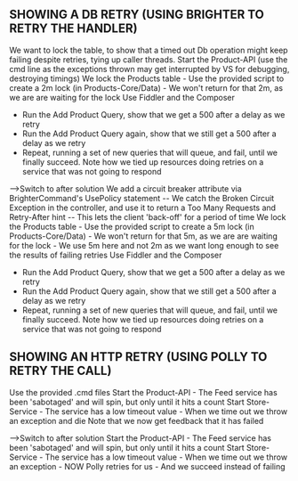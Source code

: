 SHOWING A DB RETRY (USING BRIGHTER TO RETRY THE HANDLER)
--------------------------------------------------------
We want to lock the table, to show that a timed out Db operation might keep failing despite retries, tying up caller threads.
Start the Product-API (use the cmd line as the exceptions thrown may get interrupted by VS for debugging, destroying timings)
We lock the Products table
	- Use the provided script to create a 2m lock (in Products-Core/Data)
	- We won't return for that 2m, as we are are waiting for the lock
Use Fiddler and the Composer
  - Run the Add Product Query, show that we get a 500 after a delay as we retry
  - Run the Add Product Query again, show that we still get a 500 after a delay as we retry
  - Repeat, running a set of new queries that will queue, and fail, until we finally succeed.
  Note how we tied up resources doing retries on a service that was not going to respond
  
-->Switch to after solution
We add a circuit breaker attribute via BrighterCommand's UsePolicy statement
-- We catch the Broken Circuit Exception in the controller, and use it to return a Too Many Requests and Retry-After hint
-- This lets the client 'back-off' for a period of time
We lock the Products table
	- Use the provided script to create a 5m lock (in Products-Core/Data)
	- We won't return for that 5m, as we are are waiting for the lock
	- We use 5m here and not 2m as we want long enough to see the results of failing retries
Use Fiddler and the Composer
  - Run the Add Product Query, show that we get a 500 after a delay as we retry
  - Run the Add Product Query again, show that we still get a 500 after a delay as we retry
  - Repeat, running a set of new queries that will queue, and fail, until we finally succeed.
  Note how we tied up resources doing retries on a service that was not going to respond




SHOWING AN HTTP RETRY (USING POLLY TO RETRY THE CALL)
-----------------------------------------------------
Use the provided .cmd files
Start the Product-API
	- The Feed service has been 'sabotaged' and will spin, but only until it hits a count
Start Store-Service
	- The service has a low timeout value
    - When we time out we throw an exception and die
Note that we now get feedback that it has failed

-->Switch to after solution
Start the Product-API
	- The Feed service has been 'sabotaged' and will spin, but only until it hits a count
Start Store-Service
	- The service has a low timeout value
    - When we time out we throw an exception
	- NOW Polly retries for us
	- And we succeed instead of failing


	
